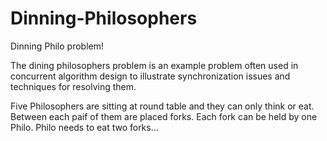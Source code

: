 # Dinning-Philosophers
Dinning Philo problem! 

The dining philosophers problem is an example problem often used in concurrent algorithm design to illustrate synchronization issues and techniques for resolving them.

Five Philosophers are sitting at round table and they can only think or eat. Between each paif of them are placed forks. Each fork can be held by one Philo. Philo needs to eat two forks... 
